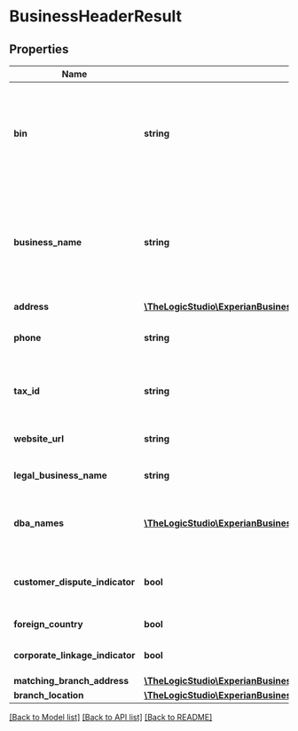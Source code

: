 # BusinessHeaderResult

## Properties
Name | Type | Description | Notes
------------ | ------------- | ------------- | -------------
**bin** | **string** | 9-digit Business Identification Number (BIN) assigned by Experian to each unique business entity | [optional] 
**business_name** | **string** | Name of the business, headquarters, subsidiary, or owner/partner name based on the Business Association type | [optional] 
**address** | [**\TheLogicStudio\ExperianBusinessesPHP\Model\AddressResult**](AddressResult.md) |  | [optional] 
**phone** | **string** | 10-digit business phone number | [optional] 
**tax_id** | **string** | 9-digit federal tax ID or Employer Identification Number | [optional] 
**website_url** | **string** | Web address of the business | [optional] 
**legal_business_name** | **string** | Verified legal name of the business | [optional] 
**dba_names** | [**\TheLogicStudio\ExperianBusinessesPHP\Model\DBAName[]**](DBAName.md) | Doing-business-as (DBA) names for the business | [optional] 
**customer_dispute_indicator** | **bool** | If true the business has disputed information in their profile | [optional] 
**foreign_country** | **bool** | Foreign Country | [optional] 
**corporate_linkage_indicator** | **bool** | Corporate Linkage Indicator | [optional] 
**matching_branch_address** | [**\TheLogicStudio\ExperianBusinessesPHP\Model\BusinessHeaderResultMatchingBranchAddress**](BusinessHeaderResultMatchingBranchAddress.md) |  | [optional] 
**branch_location** | [**\TheLogicStudio\ExperianBusinessesPHP\Model\BusinessHeaderResultBranchLocation**](BusinessHeaderResultBranchLocation.md) |  | [optional] 

[[Back to Model list]](../README.md#documentation-for-models) [[Back to API list]](../README.md#documentation-for-api-endpoints) [[Back to README]](../README.md)


